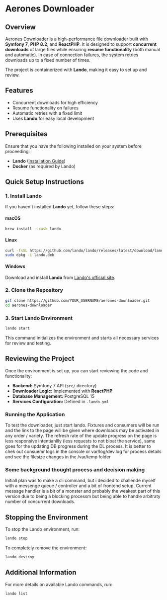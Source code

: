 # Aerones Downloader

## Overview

Aerones Downloader is a high-performance file downloader built with **Symfony 7**, **PHP 8.2**, and **ReactPHP**. It is designed to support **concurrent downloads** of large files while ensuring **resume functionality** (both manual and automatic). In case of connection failures, the system retries downloads up to a fixed number of times.

The project is containerized with **Lando**, making it easy to set up and review.

## Features

- Concurrent downloads for high efficiency
- Resume functionality on failures
- Automatic retries with a fixed limit
- Uses **Lando** for easy local development

## Prerequisites

Ensure that you have the following installed on your system before proceeding:

- **Lando** ([Installation Guide](https://docs.lando.dev/basics/installation.html))
- **Docker** (as required by Lando)

## Quick Setup Instructions

### 1. Install Lando

If you haven't installed **Lando** yet, follow these steps:

#### macOS

```sh
brew install --cask lando
```

#### Linux

```sh
curl -fsSL https://github.com/lando/lando/releases/latest/download/lando-x64.deb -o lando.deb
sudo dpkg -i lando.deb
```

#### Windows

Download and install **Lando** from [Lando's official site](https://docs.lando.dev/basics/installation.html#windows).

### 2. Clone the Repository

```sh
git clone https://github.com/YOUR_USERNAME/aerones-downloader.git
cd aerones-downloader
```

### 3. Start Lando Environment

```sh
lando start
```

This command initializes the environment and starts all necessary services for review and testing.


## Reviewing the Project

Once the environment is set up, you can start reviewing the code and functionality:

- **Backend:** Symfony 7 API (`src/` directory)
- **Downloader Logic:** Implemented with **ReactPHP**
- **Database Management:** PostgreSQL 15
- **Services Configuration:** Defined in `.lando.yml`

### Running the Application

To test the downloader, just start lando. Fixtures and consumers will be run and the link to the page will be given where downloads may be activated in any order / variety.
The refresh rate of the update progress on the page is less responsive intentianllly (less requests to not bloat the service), same goes for the updating DB progress during the DL process.
It is better to chek out consuemr logs in the console or var/log/dev.log for process details and see the filesize changes in the /var/temp folder

### Some background thought process and decision making

Initiall plan was to make a cli command, but i decided to challende myself with a messenge queue / controller and a bit of frontend setup.
Current message handler is a bit of a monster and probably the weakest part of this version due to being a blocking processm but being able to handle arbitraty number of concurrent downloads.

## Stopping the Environment

To stop the Lando environment, run:

```sh
lando stop
```

To completely remove the environment:

```sh
lando destroy
```

## Additional Information

For more details on available Lando commands, run:

```sh
lando list
```

